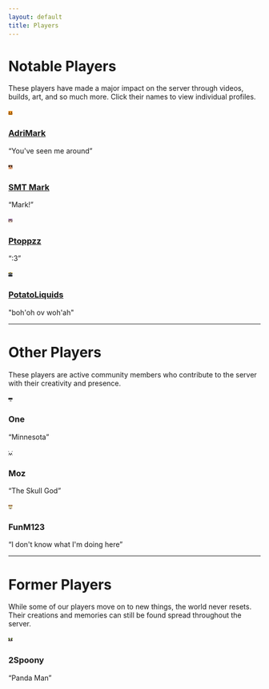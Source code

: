 ```yaml
---
layout: default
title: Players
---
```


# Notable Players

These players have made a major impact on the server through videos, builds, art, and so much more. Click their names to view individual profiles.

<div class="players-grid">
  <div class="player-card">
    <a href="/players/adrimark" class="player-link">
      <img src="/assets/images/players/adrimark_face.png" alt="AdriMark" class="player-icon" />
      <h3>AdriMark</h3>
    </a>
    <p>“You've seen me around”</p>
  </div>

  <div class="player-card">
    <a href="/players/smt-mark" class="player-link">
      <img src="/assets/images/players/mark_face.png" alt="SMT Mark" class="player-icon" />
      <h3>SMT Mark</h3>
    </a>
    <p>“Mark!”</p>
  </div>
  
  <div class="player-card">
    <a href="/players/ptoppzz" class="player-link">
      <img src="/assets/images/players/ptoppz_face.png" alt="Ptoppzz" class="player-icon" />
      <h3>Ptoppzz</h3>
    </a>
    <p>“:3”</p>
  </div>

  <div class="player-card">
    <a href="/players/potatoliquids" class="player-link">
      <img src="/assets/images/players/potato_face.webp" alt="PotatoLiquids" class="player-icon" />
      <h3>PotatoLiquids</h3>
    </a>
    <p>"boh'oh ov woh'ah"</p>
  </div>
</div>


---

# Other Players

These players are active community members who contribute to the server with their creativity and presence.

<div class="players-grid">
  <div class="player-card">
    <img src="/assets/images/players/one_face.png" alt="One" class="player-icon" />
    <h3>One</h3>
    <p>“Minnesota”</p>
  </div>

<div class="player-card">
      <img src="/assets/images/players/moz_face.png" alt="Moz" class="player-icon" />
      <h3>Moz</h3>
    <p>“The Skull God”</p>
  </div>

<div class="player-card">
      <img src="/assets/images/players/funm_face.webp" alt="Funm" class="player-icon" />
      <h3>FunM123</h3>
    <p>“I don't know what I'm doing here”</p>
  </div>
</div>

---

# Former Players

While some of our players move on to new things, the world never resets. Their creations and memories can still be found spread throughout the server.

<div class="players-grid">
  <div class="player-card">
    <img src="/assets/images/players/spoony_face.png" alt="2Spoony" class="player-icon" />
    <h3>2Spoony</h3>
    <p>“Panda Man”</p>
  </div>
</div>
